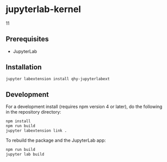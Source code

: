 # jupyterlab-kernel

11


## Prerequisites

* JupyterLab

## Installation

```bash
jupyter labextension install qhy-jupyterlabext
```

## Development

For a development install (requires npm version 4 or later), do the following in the repository directory:

```bash
npm install
npm run build
jupyter labextension link .
```

To rebuild the package and the JupyterLab app:

```bash
npm run build
jupyter lab build
```

